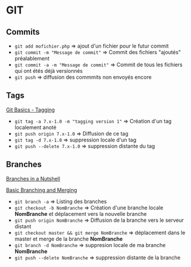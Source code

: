 GIT
=========
## Commits
 - `git add mofichier.php` => ajout d'un fichier pour le futur commit
 - `git commit -m "Message de commit"` => Commit des fichiers "ajoutés" préalablement
 - `git commit -a -m "Message de commit"` => Commit de tous les fichiers qui ont étés déjà versionnés
 - `git push` => diffusion des commmits non envoyés encore

## Tags
[Git Basics - Tagging](http://git-scm.com/book/en/v2/Git-Basics-Tagging)
 - `git tag -a 7.x-1.0 -m "tagging version 1"` => Création d'un tag localement anoté
 - `git push origin 7.x-1.0` => Diffusion de ce tag
 - `git tag -d 7.x-1.0` => suppression locale d'un tag
 - `git push --delete 7.x-1.0` => suppression distante du tag

## Branches
[Branches in a Nutshell](http://git-scm.com/book/en/v2/Git-Branching-Branches-in-a-Nutshell) 

[Basic Branching and Merging](http://git-scm.com/book/en/v2/Git-Branching-Basic-Branching-and-Merging)
 - `git branch -a` => Listing des branches
 - `git checkout -b NomBranche` => Création d'une branche locale **NomBranche** et déplacement vers la nouvelle branche
 - `git push origin NomBranche` => Diffusion de la branche vers le serveur distant
 - `git checkout master && git merge NomBranche` => déplacement dans le master et merge de la branche **NomBranche**
 - `git branch -d NomBranche` => suppresion locale de ma branche **NomBranche**
 - `git push --delete NomBranche` => suppression distante de la branche
